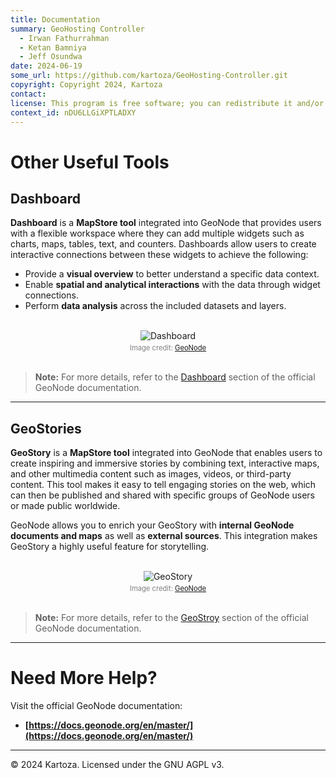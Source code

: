 ```yaml
---
title: Documentation
summary: GeoHosting Controller
  - Irwan Fathurrahman
  - Ketan Bamniya
  - Jeff Osundwa
date: 2024-06-19
some_url: https://github.com/kartoza/GeoHosting-Controller.git
copyright: Copyright 2024, Kartoza
contact:
license: This program is free software; you can redistribute it and/or modify it under the terms of the GNU Affero General Public License as published by the Free Software Foundation; either version 3 of the License, or (at your option) any later version.
context_id: nDU6LLGiXPTLADXY
---
```


# Other Useful Tools

## Dashboard

**Dashboard** is a **MapStore tool** integrated into GeoNode that provides users with a flexible workspace where they can add multiple widgets such as charts, maps, tables, text, and counters. Dashboards allow users to create interactive connections between these widgets to achieve the following:

- Provide a **visual overview** to better understand a specific data context.
- Enable **spatial and analytical interactions** with the data through widget connections.
- Perform **data analysis** across the included datasets and layers.

<br>

<div style="text-align: center;">
 <img src="../img/geonode-img-35.png" alt="Dashboard" width=auto>
 <div style="font-size: 0.8em; color: gray; margin-top: 4px;">
 Image credit: <a href="https://geonode.org/" target="_blank">GeoNode</a>
 </div>
</div>

<br>

> **Note:** For more details, refer to the [Dashboard](https://docs.geonode.org/en/master/usage/dashboard/index.html#dashboard) section of the official GeoNode documentation.

---

## GeoStories

**GeoStory** is a **MapStore tool** integrated into GeoNode that enables users to create inspiring and immersive stories by combining text, interactive maps, and other multimedia content such as images, videos, or third-party content. This tool makes it easy to tell engaging stories on the web, which can then be published and shared with specific groups of GeoNode users or made public worldwide.

GeoNode allows you to enrich your GeoStory with **internal GeoNode documents and maps** as well as **external sources**. This integration makes GeoStory a highly useful feature for storytelling.

<br>

<div style="text-align: center;">
 <img src="../img/geonode-img-36.png" alt="GeoStory" width=auto>
 <div style="font-size: 0.8em; color: gray; margin-top: 4px;">
 Image credit: <a href="https://geonode.org/" target="_blank">GeoNode</a>
 </div>
</div>

<br>

> **Note:** For more details, refer to the [GeoStroy](https://docs.geonode.org/en/master/usage/geostory/index.html#geostory) section of the official GeoNode documentation.

---

# Need More Help?

Visit the official GeoNode documentation:

- **[https://docs.geonode.org/en/master/](https://docs.geonode.org/en/master/)**

---

© 2024 Kartoza. Licensed under the GNU AGPL v3.